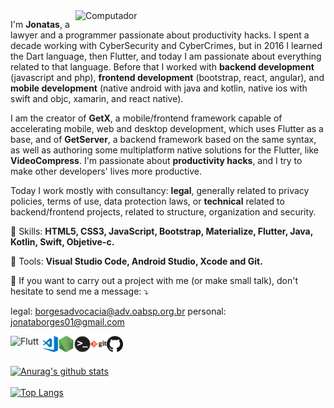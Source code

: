 <img src="https://raw.githubusercontent.com/MicaelliMedeiros/micaellimedeiros/master/image/computer-illustration.png" min-width="400px" max-width="400px" width="400px" align="right" alt="Computador">

<p align="left"> 
I'm <strong>Jonatas</strong>, a lawyer and a programmer passionate about productivity hacks. I spent a decade working with CyberSecurity and CyberCrimes, but in 2016 I learned the Dart language, then Flutter, and today I am passionate about everything related to that language. Before that I worked with <strong>backend development</strong> (javascript and php), <strong>frontend development</strong> (bootstrap, react, angular), and <strong>mobile development</strong> (native android with java and kotlin, native ios with swift and objc, xamarin, and react native).
 
I am the creator of <strong>GetX</strong>, a mobile/frontend framework capable of accelerating mobile, web and desktop development, which uses Flutter as a base, and of <strong>GetServer</strong>, a backend framework based on the same syntax, as well as authoring some multiplatform native solutions for the Flutter, like <strong>VideoCompress</strong>. I'm passionate about <strong>productivity hacks</strong>, and I try to make other developers' lives more productive.

Today I work mostly with consultancy: <strong>legal</strong>, generally related to privacy policies, terms of use, data protection laws, or <strong>technical</strong> related to backend/frontend projects, related to structure, organization and security. 

</p>

<p align="left">
  🦄 Skills: <strong>HTML5, CSS3, JavaScript, Bootstrap, Materialize, Flutter, Java, Kotlin, Swift, Objetive-c.</strong>
</p>

<p align="left">
  💼 Tools: <strong>Visual Studio Code, Android Studio, Xcode and Git.</strong>
</p>

<p align="left">
  💌 If you want to carry out a project with me (or make small talk), don't hesitate to send me a message: ⤵️
</p>

legal: borgesadvocacia@adv.oabsp.org.br
personal: jonataborges01@gmail.com

<img align="left" alt="Flutter" height=20px width="50px"  src="https://user-images.githubusercontent.com/60929919/89158591-ff61ee80-d58b-11ea-9305-969d9e92363a.png" />

<img align="left" alt="Visual Studio Code" width="26px" src="https://raw.githubusercontent.com/github/explore/80688e429a7d4ef2fca1e82350fe8e3517d3494d/topics/visual-studio-code/visual-studio-code.png" />

<img align="left" alt="Node.js" width="26px" src="https://raw.githubusercontent.com/github/explore/80688e429a7d4ef2fca1e82350fe8e3517d3494d/topics/nodejs/nodejs.png" />

<img align="left" alt="CLI" width="26px" src="https://raw.githubusercontent.com/github/explore/80688e429a7d4ef2fca1e82350fe8e3517d3494d/topics/terminal/terminal.png" />

<img align="left" alt="Git" width="26px" src="https://raw.githubusercontent.com/github/explore/80688e429a7d4ef2fca1e82350fe8e3517d3494d/topics/git/git.png" />

<img align="left" alt="GitHub" width="26px" src="https://raw.githubusercontent.com/github/explore/78df643247d429f6cc873026c0622819ad797942/topics/github/github.png" />

</br>
</br>

[![Anurag's github stats](https://github-readme-stats.vercel.app/api?username=jonataslaw&count_private=true&theme=tokyonight&show_icons=true)](https://github.com/jonataslaw)
</br>
</br>
[![Top Langs](https://github-readme-stats.vercel.app/api/top-langs/?username=jonataslaw&layout=compact&theme=tokyonight)](https://github.com/jonataslaw/)
